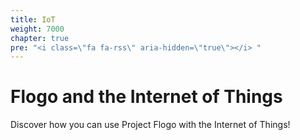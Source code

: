 ```yaml
---
title: IoT
weight: 7000
chapter: true
pre: "<i class=\"fa fa-rss\" aria-hidden=\"true\"></i> "
---
```


# Flogo and the Internet of Things

Discover how you can use Project Flogo with the Internet of Things!